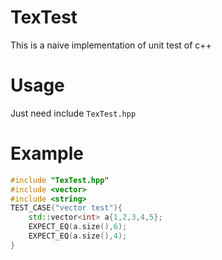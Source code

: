 # TexTest
This is a naive implementation of unit test of c++

# Usage
Just need include `TexTest.hpp`

# Example
```cpp
#include "TexTest.hpp"
#include <vector>
#include <string>
TEST_CASE("vector test"){
    std::vector<int> a{1,2,3,4,5};
    EXPECT_EQ(a.size(),6);
    EXPECT_EQ(a.size(),4);
}
```
